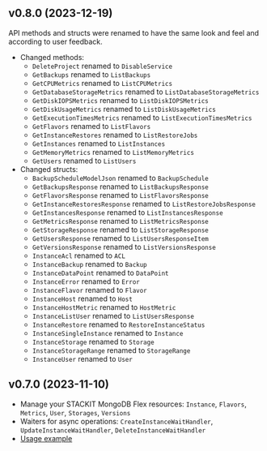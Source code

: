 ## v0.8.0 (2023-12-19)

API methods and structs were renamed to have the same look and feel and according to user feedback.

- Changed methods:
  - `DeleteProject` renamed to `DisableService`
  - `GetBackups` renamed to `ListBackups`
  - `GetCPUMetrics` renamed to `ListCPUMetrics`
  - `GetDatabaseStorageMetrics` renamed to `ListDatabaseStorageMetrics`
  - `GetDiskIOPSMetrics` renamed to `ListDiskIOPSMetrics`
  - `GetDiskUsageMetrics` renamed to `ListDiskUsageMetrics`
  - `GetExecutionTimesMetrics` renamed to `ListExecutionTimesMetrics`
  - `GetFlavors` renamed to `ListFlavors`
  - `GetInstanceRestores` renamed to `ListRestoreJobs`
  - `GetInstances` renamed to `ListInstances`
  - `GetMemoryMetrics` renamed to `ListMemoryMetrics`
  - `GetUsers` renamed to `ListUsers`
- Changed structs:
  - `BackupScheduleModelJson` renamed to `BackupSchedule`
  - `GetBackupsResponse` renamed to `ListBackupsResponse`
  - `GetFlavorsResponse` renamed to `ListFlavorsResponse`
  - `GetInstanceRestoresResponse` renamed to `ListRestoreJobsResponse`
  - `GetInstancesResponse` renamed to `ListInstancesResponse`
  - `GetMetricsResponse` renamed to `ListMetricsResponse`
  - `GetStorageResponse` renamed to `ListStorageResponse`
  - `GetUsersResponse` renamed to `ListUsersResponseItem`
  - `GetVersionsResponse` renamed to `ListVersionsResponse`
  - `InstanceAcl` renamed to `ACL`
  - `InstanceBackup` renamed to `Backup`
  - `InstanceDataPoint` renamed to `DataPoint`
  - `InstanceError` renamed to `Error`
  - `InstanceFlavor` renamed to `Flavor`
  - `InstanceHost` renamed to `Host`
  - `InstanceHostMetric` renamed to `HostMetric`
  - `InstanceListUser` renamed to `ListUsersResponse`
  - `InstanceRestore` renamed to `RestoreInstanceStatus`
  - `InstanceSingleInstance` renamed to `Instance`
  - `InstanceStorage` renamed to `Storage`
  - `InstanceStorageRange` renamed to `StorageRange`
  - `InstanceUser` renamed to `User`

## v0.7.0 (2023-11-10)

- Manage your STACKIT MongoDB Flex resources: `Instance`, `Flavors`, `Metrics`, `User`, `Storages`, `Versions`
- Waiters for async operations: `CreateInstanceWaitHandler`, `UpdateInstanceWaitHandler`, `DeleteInstanceWaitHandler`
- [Usage example](https://github.com/stackitcloud/stackit-sdk-go/tree/main/examples/mongodbflex)
